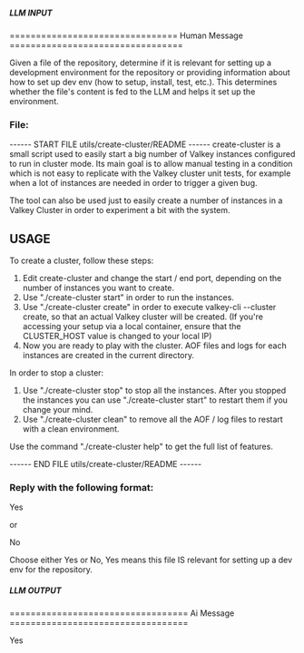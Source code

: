 ##### LLM INPUT #####
================================ Human Message =================================

Given a file of the repository, determine if it is relevant for setting up a development environment for the repository or providing information about how to set up dev env (how to setup, install, test, etc.). This determines whether the file's content is fed to the LLM and helps it set up the environment.

### File:
------ START FILE utils/create-cluster/README ------
create-cluster is a small script used to easily start a big number of Valkey
instances configured to run in cluster mode. Its main goal is to allow manual
testing in a condition which is not easy to replicate with the Valkey cluster
unit tests, for example when a lot of instances are needed in order to trigger
a given bug.

The tool can also be used just to easily create a number of instances in a
Valkey Cluster in order to experiment a bit with the system.

USAGE
---

To create a cluster, follow these steps:

1. Edit create-cluster and change the start / end port, depending on the
number of instances you want to create.
2. Use "./create-cluster start" in order to run the instances.
3. Use "./create-cluster create" in order to execute valkey-cli --cluster create, so that
an actual Valkey cluster will be created. (If you're accessing your setup via a local container, ensure that the CLUSTER_HOST value is changed to your local IP)
4. Now you are ready to play with the cluster. AOF files and logs for each instances are created in the current directory.

In order to stop a cluster:

1. Use "./create-cluster stop" to stop all the instances. After you stopped the instances you can use "./create-cluster start" to restart them if you change your mind.
2. Use "./create-cluster clean" to remove all the AOF / log files to restart with a clean environment.

Use the command "./create-cluster help" to get the full list of features.

------ END FILE utils/create-cluster/README ------

### Reply with the following format:

<rel>Yes</rel>

or

<rel>No</rel>

Choose either Yes or No, Yes means this file IS relevant for setting up a dev env for the repository.

##### LLM OUTPUT #####
================================== Ai Message ==================================

<rel>Yes</rel>